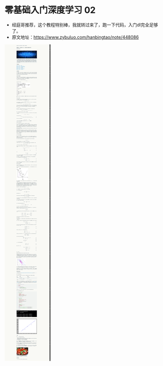 # 零基础入门深度学习 02

* 经庭哥推荐，这个教程特别棒，我就转过来了，跑一下代码，入门dl完全足够了。
* 原文地址：https://www.zybuluo.com/hanbingtao/note/448086

![](../images/7days/7days_2.png)